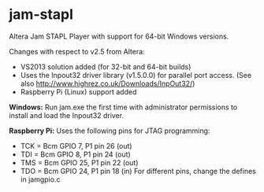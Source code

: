 jam-stapl
=========

Altera Jam STAPL Player with support for 64-bit Windows versions.

Changes with respect to v2.5 from Altera:
  * VS2013 solution added (for 32-bit and 64-bit builds)
  * Uses the Inpout32 driver library (v1.5.0.0) for parallel port access. (See also http://www.highrez.co.uk/Downloads/InpOut32/)
  * Raspberry Pi (Linux) support added

**Windows:**
Run jam.exe the first time with administrator permissions to install and load the Inpout32 driver.

**Raspberry Pi:**
Uses the following pins for JTAG programming:
  * TCK = Bcm GPIO 7, P1 pin 26 (out)
  * TDI = Bcm GPIO 8, P1 pin 24 (out)
  * TMS = Bcm GPIO 25, P1 pin 22 (out)
  * TDO = Bcm GPIO 24, P1 pin 18 (in)
For different pins, change the defines in jamgpio.c